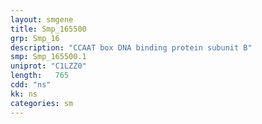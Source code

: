 ```yaml
---
layout: smgene
title: Smp_165500
grp: Smp_16
description: "CCAAT box DNA binding protein subunit B"
smp: Smp_165500.1
uniprot: "C1LZZ0"
length:   765
cdd: "ns"
kk: ns
categories: sm
---
```

